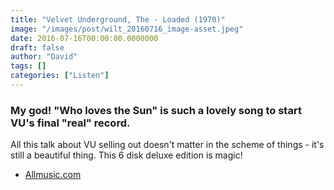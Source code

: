```yaml
---
title: "Velvet Underground, The - Loaded (1970)"
image: "/images/post/wilt_20160716_image-asset.jpeg"
date: 2016-07-16T00:00:00.0000000
draft: false
author: "David"
tags: []
categories: ["Listen"]
---
```

### My god! "Who loves the Sun" is such a lovely song to start VU's final "real" record.

 All this talk about VU selling out doesn't matter in the scheme of things - it's still a beautiful thing. This 6 disk deluxe edition is magic! 

-  [Allmusic.com](http://www.allmusic.com/album/loaded-mw0000196213)